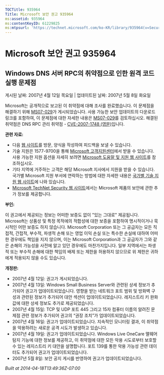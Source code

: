 ```yaml
---
TOCTitle: 935964
Title: Microsoft 보안 권고 935964
ms:assetid: 935964
ms:contentKeyID: 61229825
ms:mtpsurl: 'https://technet.microsoft.com/ko-KR/library/935964(v=Security.10)'
---
```




Microsoft 보안 권고 935964
==========================

Windows DNS 서버 RPC의 취약점으로 인한 원격 코드 실행 문제점
------------------------------------------------------------

게시된 날짜: 2007년 4월 12일 목요일 | 업데이트된 날짜: 2007년 5월 8일 화요일

Microsoft는 공개적으로 보고된 이 취약점에 대해 조사를 완료했습니다. 이 문제점을 해결하기 위해 [MS07-029](https://technet.microsoft.com/security/bulletin/ms07-029)가 게시되었습니다. 사용 가능한 보안 업데이트의 다운로드 링크를 포함하여, 이 문제점에 대한 자세한 내용은 [MS07-029](https://technet.microsoft.com/security/bulletin/ms07-029)를 검토하십시오. 해결된 취약점은 DNS RPC 관리 취약점 - [CVE-2007-1748 (영문)](https://www.cve.mitre.org/cgi-bin/cvename.cgi?name=cve-2007-1748)입니다.

**관련 자료:**

-   다음 [웹 사이트](https://support.microsoft.com/common/survey.aspx?scid=sw;en;1257&amp;showpage=1&amp;ws=technet&amp;sd=tech)를 방문, 양식을 작성하여 피드백을 보낼 수 있습니다.
-   기술 지원은 1577-9700을 통해 [Microsoft 고객지원센터](https://go.microsoft.com/fwlink/?linkid=21131)에서 받을 수 있습니다. 사용 가능한 지원 옵션을 자세히 보려면 [Microsoft 도움말 및 지원 웹 사이트](https://support.microsoft.com/)를 참조하십시오.
-   기타 지역에 거주하는 고객은 해당 Microsoft 지사에서 지원을 받을 수 있습니다. 국가별 Microsoft 지원 부서에 연락하는 방법에 대한 자세한 내용은 [국가별 기술 지원 웹 사이트](https://go.microsoft.com/fwlink/?linkid=21155)에 나와 있습니다.
-   [Microsoft TechNet Security 웹 사이트](https://www.microsoft.com/korea/technet/security/)에서는 Microsoft 제품의 보안에 관한 추가 정보를 제공합니다.

**부인:**

이 권고에서 제공되는 정보는 어떠한 보증도 없이 "있는 그대로" 제공됩니다. Microsoft는 상품성 및 특정 목적에의 적합성에 대한 보증을 포함하여 명시적이거나 묵시적인 어떤 보증도 하지 않습니다. Microsoft Corporation 또는 그 공급자는 모든 직접적, 간접적, 부수적, 파생적 손해 또는 영업 이익 손실 또는 특수한 손실에 대하여 어떠한 경우에도 책임을 지지 않으며, 이는 Microsoft Corporation과 그 공급자가 그와 같은 손해의 가능성을 사전에 알고 있던 경우에도 마찬가지입니다. 일부 지역에서는 파생적 또는 부수적 손해에 대한 책임의 배제 또는 제한을 허용하지 않으므로 위 제한은 귀하에게 적용되지 않을 수도 있습니다.

**개정판:**

-   2007년 4월 12일: 권고가 게시되었습니다.
-   2007년 4월 13일: Windows Small Business Server와 관련된 상세 정보가 추가되어 권고가 업데이트되었습니다. 영향을 받는 네트워크 포트 범위 및 방화벽 구성과 관련된 정보가 추가되어 대안 섹션이 업데이트되었습니다. 레지스트리 키 완화 값에 대한 상세 정보도 추가로 제공되었습니다.
-   2007년 4월 15일: TCP 및 UDP 포트 445 그리고 15자 컴퓨터 이름의 알려진 문제점 관련 정보가 추가되어 권고의 “권장 조치”가 업데이트되었습니다.
-   2007년 4월 16일: 권고가 업데이트되었습니다. 지속적인 모니터링 결과, 이 취약점을 악용하려는 새로운 공격 시도가 발생하고 있습니다.
-   2007년 4월 19일: 권고가 업데이트되었습니다. Windows Live OneCare 맬웨어 탐지 기능에 대한 정보를 제공하고, 이 취약점에 대한 모든 악용 시도로부터 보호할 수 있는 레지스트리 키 대안을 설명합니다. 포트 139를 통한 악용 가능성 관련 데이터도 추가되어 권고가 업데이트되었습니다.
-   2007년 5월 8일: 보안 공지 게시를 반영하여 권고가 업데이트되었습니다.

*Built at 2014-04-18T13:49:36Z-07:00*
